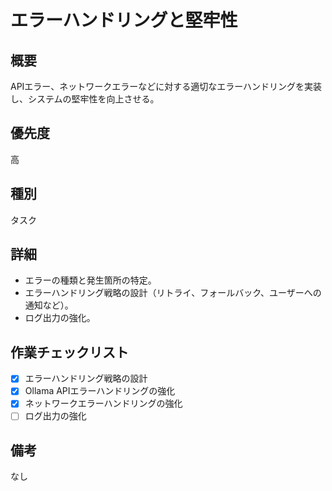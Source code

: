 # エラーハンドリングと堅牢性

## 概要
APIエラー、ネットワークエラーなどに対する適切なエラーハンドリングを実装し、システムの堅牢性を向上させる。

## 優先度
高

## 種別
タスク

## 詳細
* エラーの種類と発生箇所の特定。
* エラーハンドリング戦略の設計（リトライ、フォールバック、ユーザーへの通知など）。
* ログ出力の強化。

## 作業チェックリスト
* [x] エラーハンドリング戦略の設計
* [x] Ollama APIエラーハンドリングの強化
* [x] ネットワークエラーハンドリングの強化
* [ ] ログ出力の強化

## 備考
なし
